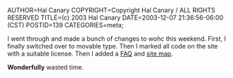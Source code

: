 AUTHOR=Hal Canary
COPYRIGHT=Copyright Hal Canary / ALL RIGHTS RESERVED
TITLE=(c) 2003 Hal Canary
DATE=2003-12-07 21:36:56-06:00 (CST)
POSTID=139
CATEGORIES=meta;

I went through and made a bunch of changes to wohc this weekend. First, I finally switched over to movable type. Then I marked all code on the site with a suitable license. Then I added a [FAQ](https://halcanary.org/p/faq/) and [site map](https://halcanary.org/p/sitemap/).

**Wonderfully** wasted time.

